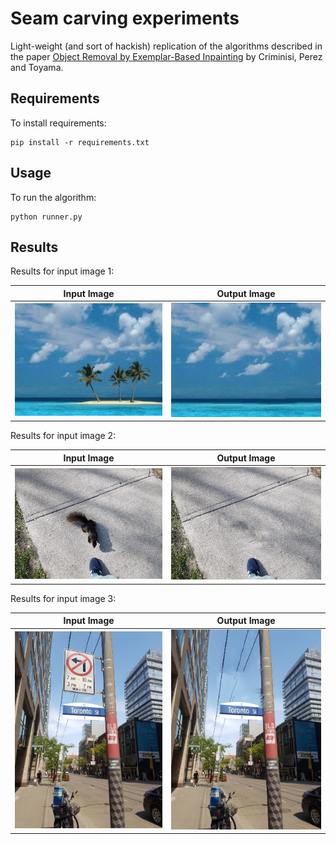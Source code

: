 # Seam carving experiments

Light-weight (and sort of hackish) replication of the algorithms described 
in the paper
[Object Removal by Exemplar-Based Inpainting](https://www.microsoft.com/en-us/research/wp-content/uploads/2016/02/criminisi_cvpr2003.pdf) 
by Criminisi, Perez and Toyama.

## Requirements

To install requirements:

```setup
pip install -r requirements.txt
```

## Usage

To run the algorithm:

```run
python runner.py
```

## Results

Results for input image 1:

Input Image            |  Output Image     |
:-------------------------:|:-------------------------:|
![](data/input/input_1.jpg)  |  ![](data/output/result_1.jpg) |

Results for input image 2:

Input Image             |  Output Image    |
:-------------------------:|:-------------------------:|
![](data/input/input_2.jpg)  |  ![](data/output/result_2.jpg) |

Results for input image 3:

Input Image             |  Output Image    |
:-------------------------:|:-------------------------:|
![](data/input/input_3.jpg)  |  ![](data/output/result_3.jpg) |
